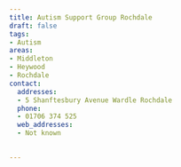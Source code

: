 ```yaml
---
title: Autism Support Group Rochdale
draft: false
tags:
- Autism
areas:
- Middleton
- Heywood
- Rochdale
contact:
  addresses:
  - 5 Shanftesbury Avenue Wardle Rochdale
  phone:
  - 01706 374 525
  web_addresses:
  - Not known
  

---
```


